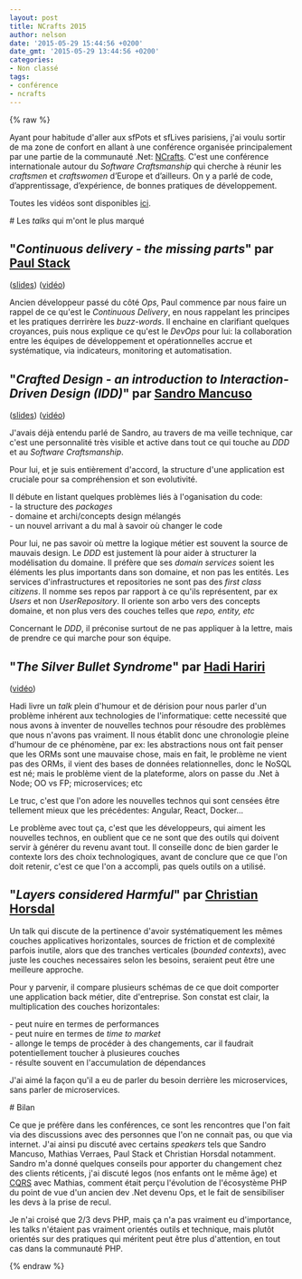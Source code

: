```yaml
---
layout: post
title: NCrafts 2015
author: nelson
date: '2015-05-29 15:44:56 +0200'
date_gmt: '2015-05-29 13:44:56 +0200'
categories:
- Non classé
tags:
- conférence
- ncrafts
---
```

{% raw %}
<p>Ayant pour habitude d'aller aux sfPots et sfLives parisiens, j'ai voulu sortir de ma zone de confort en allant à une conférence organisée principalement par une partie de la communauté .Net: <a href="http://ncrafts.io/" target="_blank">NCrafts</a>. C'est une conférence internationale autour du <em>Software Craftsmanship</em> qui cherche à réunir les <em>craftsmen</em> et <em>craftswomen</em> d’Europe et d’ailleurs. On y a parlé de code, d’apprentissage, d’expérience, de bonnes pratiques de développement.</p>
<p>Toutes les vidéos sont disponibles <a href="http://videos.ncrafts.io/" target="_blank">ici</a>.</p>
# Les <em>talks</em> qui m'ont le plus marqué
<h2>"<em>Continuous delivery - the missing parts</em>" par <a href="https://twitter.com/stack72" target="_blank">Paul Stack</a></h2>
<p>(<a href="https://speakerdeck.com/stack72/continuous-delivery-the-missing-parts" target="_blank">slides</a>) (<a href="https://vimeo.com/130216882" target="_blank">vidéo</a>)</p>
<p>Ancien développeur passé du côté <em>Ops</em>, Paul commence par nous faire un rappel de ce qu'est le <em>Continuous Delivery</em>, en nous rappelant les principes et les pratiques derrirère les <em>buzz-words</em>. Il enchaine en clarifiant quelques croyances, puis nous explique ce qu'est le <em>DevOps</em> pour lui: la collaboration entre les équipes de développement et opérationnelles accrue et systématique, via indicateurs, monitoring et automatisation.</p>
<h2>"<em>Crafted Design - an introduction to Interaction-Driven Design (IDD)</em>" par <a href="https://twitter.com/sandromancuso" target="_blank">Sandro Mancuso</a></h2>
<p>(<a href="http://www.slideshare.net/sandromancuso/crafted-design-ljc-world-tour-mash-up-2014" target="_blank">slides</a>) (<a href="https://vimeo.com/130256611" target="_blank">vidéo</a>)</p>
<p>J'avais déjà entendu parlé de Sandro, au travers de ma veille technique, car c'est une personnalité très visible et active dans tout ce qui touche au <em>DDD</em> et au <em>Software Craftsmanship</em>.</p>
<p>Pour lui, et je suis entièrement d'accord, la structure d'une application est cruciale pour sa compréhension et son evolutivité.</p>
<p>Il débute en listant quelques problèmes liés à l'oganisation du code:<br />
- la structure des <em>packages</em><br />
- domaine et archi/concepts design mélangés<br />
- un nouvel arrivant a du mal à savoir où changer le code</p>
<p>Pour lui, ne pas savoir où mettre la logique métier est souvent la source de mauvais design. Le <em>DDD</em> est justement là pour aider à structurer la modélisation du domaine. Il préfère que ses <em>domain services</em> soient les éléments les plus importants dans son domaine, et non pas les entités. Les services d'infrastructures et repositories ne sont pas des <em>first class citizens</em>. Il nomme ses repos par rapport à ce qu'ils représentent, par ex <em>Users</em> et non <em>UserRepository</em>. Il oriente son arbo vers des concepts domaine, et non plus vers des couches telles que <em>repo, entity, etc</em></p>
<p>Concernant le <em>DDD</em>, il préconise surtout de ne pas appliquer à la lettre, mais de prendre ce qui marche pour son équipe.</p>
<h2>"<em>The Silver Bullet Syndrome</em>" par <a href="https://twitter.com/hhariri" target="_blank">Hadi Hariri</a></h2>
<p>(<a href="https://vimeo.com/130202574" target="_blank">vidéo</a>)</p>
<p>Hadi livre un <em>talk</em> plein d'humour et de dérision pour nous parler d'un problème inhérent aux technologies de l'informatique: cette necessité que nous avons à inventer de nouvelles technos pour résoudre des problèmes que nous n'avons pas vraiment. Il nous établit donc une chronologie pleine d'humour de ce phénomène, par ex: les abstractions nous ont fait penser que les ORMs sont une mauvaise chose, mais en fait, le problème ne vient pas des ORMs, il vient des bases de données relationnelles, donc le NoSQL est né; mais le problème vient de la plateforme, alors on passe du .Net à Node; OO vs FP; microservices; etc</p>
<p>Le truc, c'est que l'on adore les nouvelles technos qui sont censées être tellement mieux que les précédentes: Angular, React, Docker...</p>
<p>Le problème avec tout ça, c'est que les développeurs, qui aiment les nouvelles technos, en oublient que ce ne sont que des outils qui doivent servir à générer du revenu avant tout. Il conseille donc de bien garder le contexte lors des choix technologiques, avant de conclure que ce que l'on doit retenir, c'est ce que l'on a accompli, pas quels outils on a utilisé.</p>
<h2></h2>
<h2>"<em>Layers considered Harmful</em>" par <a href="https://twitter.com/chr_horsdal" target="_blank">Christian Horsdal</a></h2>
<p>Un talk qui discute de la pertinence d'avoir systématiquement les mêmes couches applicatives horizontales, sources de friction et de complexité parfois inutile, alors que des tranches verticales (<em>bounded contexts</em>), avec juste les couches necessaires selon les besoins, seraient peut être une meilleure approche.</p>
<p>Pour y parvenir, il compare plusieurs schémas de ce que doit comporter une application back métier, dite d'entreprise. Son constat est clair, la multiplication des couches horizontales:</p>
<p>- peut nuire en termes de performances<br />
- peut nuire en termes de <em>time to market</em><br />
- allonge le temps de procéder à des changements, car il faudrait potentiellement toucher à plusieures couches<br />
- résulte souvent en l'accumulation de dépendances</p>
<p>J'ai aimé la façon qu'il a eu de parler du besoin derrière les microservices, sans parler de microservices.</p>
# Bilan
<p>Ce que je préfère dans les conférences, ce sont les rencontres que l'on fait via des discussions avec des personnes que l'on ne connait pas, ou que via internet. J'ai ainsi pu discuté avec certains <em>speakers</em> tels que Sandro Mancuso, Mathias Verraes, Paul Stack et Christian Horsdal notamment. Sandro m'a donné quelques conseils pour apporter du changement chez des clients réticents, j'ai discuté legos (nos enfants ont le même âge) et <a href="http://blog.eleven-labs.com/cqrs-pattern/" target="_blank">CQRS</a> avec Mathias, comment était perçu l'évolution de l'écosystème PHP du point de vue d'un ancien dev .Net devenu Ops, et le fait de sensibiliser les devs à la prise de recul.</p>
<p>Je n'ai croisé que 2/3 devs PHP, mais ça n'a pas vraiment eu d'importance, les talks n'étaient pas vraiment orientés outils et technique, mais plutôt orientés sur des pratiques qui méritent peut être plus d'attention, en tout cas dans la communauté PHP.</p>
{% endraw %}
